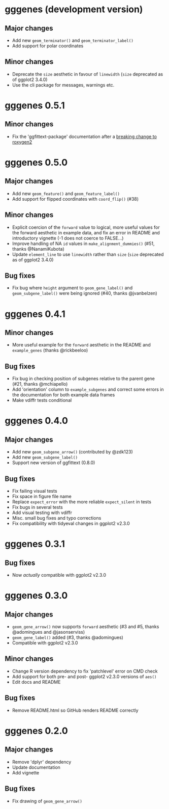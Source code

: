 # gggenes (development version)

## Major changes

- Add new `geom_terminator()` and `geom_terminator_label()`
- Add support for polar coordinates

## Minor changes

- Deprecate the `size` aesthetic in favour of `linewidth` (`size` deprecated as
  of ggplot2 3.4.0)
- Use the cli package for messages, warnings etc.

# gggenes 0.5.1

## Minor changes

- Fix the 'ggfittext-package' documentation after a [breaking change to
  roxygen2](https://github.com/r-lib/roxygen2/issues/1491)

# gggenes 0.5.0

## Major changes

- Add new `geom_feature()` and `geom_feature_label()`
- Add support for flipped coordinates with `coord_flip()` (#38)

## Minor changes

- Explicit coercion of the `forward` value to logical, more useful values for
  the forward aesthetic in example data, and fix an error in README and
  introductory vignette (-1 does not coerce to FALSE...)
- Improve handling of NA `id` values in `make_alignment_dummies()` (#51, thanks
  @NanamiKubota)
- Update `element_line` to use `linewidth` rather than `size` (`size`
  deprecated as of ggplot2 3.4.0)

## Bug fixes

- Fix bug where `height` argument to `geom_gene_label()` and `geom_subgene_label()` were being ignored (#40, thanks @jvanbelzen)

# gggenes 0.4.1

## Minor changes

- More useful example for the `forward` aesthetic in the README and
  `example_genes` (thanks @rickbeeloo)

## Bug fixes

- Fix bug in checking position of subgenes relative to the parent gene (#21,
  thanks @mchiapello)
- Add 'orientation' column to `example_subgenes` and correct some errors in the
  documentation for both example data frames
- Make vdiffr tests conditional

# gggenes 0.4.0

## Major changes

- Add new `geom_subgene_arrow()` (contributed by @zdk123)
- Add new `geom_subgene_label()`
- Support new version of ggfittext (0.8.0)

## Bug fixes

- Fix failing visual tests
- Fix space in figure file name
- Replace `expect_error` with the more reliable `expect_silent` in tests
- Fix bugs in several tests
- Add visual testing with vdiffr
- Misc. small bug fixes and typo corrections
- Fix compatibility with tidyeval changes in ggplot2 v2.3.0

# gggenes 0.3.1

## Bug fixes

- Now *actually* compatible with ggplot2 v2.3.0

# gggenes 0.3.0

## Major changes

- `geom_gene_arrow()` now supports `forward` aesthetic (#3 and #5, thanks
  @adomingues and @jasonserviss)
- `geom_gene_label()` added (#3, thanks @adomingues)
- Compatible with ggplot2 v2.3.0

## Minor changes

- Change R version dependency to fix 'patchlevel' error on CMD check
- Add support for both pre- and post- ggplot2 v2.3.0 versions of `aes()`
- Edit docs and README

## Bug fixes

- Remove README.html so GitHub renders README correctly

# gggenes 0.2.0

## Major changes

- Remove 'dplyr' dependency
- Update documentation
- Add vignette

## Bug fixes

- Fix drawing of `geom_gene_arrow()`
